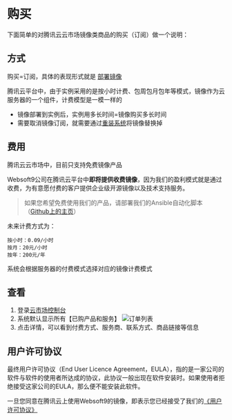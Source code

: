 # 购买

下面简单的对腾讯云云市场镜像类商品的购买（订阅）做一个说明：

## 方式

购买=订阅，具体的表现形式就是 [部署镜像](/zh/stack-deployment.md)

腾讯云平台中，由于实例采用的是按小时计费、包周包月包年等模式，镜像作为云服务器的一个组件，计费模型是一模一样的

* 镜像部署到实例后，实例用多长时间=镜像购买多长时间
* 需要取消镜像订阅，就需要通过[重装系统](/zh/stack-deployment.html#重装系统部署)将镜像替换掉

## 费用

腾讯云云市场中，目前只支持免费镜像产品

Websoft9公司在腾讯云平台中**即将提供收费镜像**，因为我们的盈利模式就是通过收费，为有意愿付费的客户提供企业级开源镜像以及技术支持服务。

> 如果您希望免费使用我们的产品，请部署我们的Ansible自动化脚本（[Github上的主页](https://github.com/websoft9)）

未来计费方式为：

``` text
按小时：0.09/小时
按月：20元/小时
按年：200元/年
```

系统会根据服务器的付费模式选择对应的镜像计费模式

## 查看

1. 登录[云市场控制台](https://console.cloud.tencent.com/servicemarket/services)
2. 系统默认显示所有【已购产品和服务】
   ![订单列表](https://libs.websoft9.com/Websoft9/DocsPicture/zh/qcloud/qcloud-odlists2-websoft9.png)
3. 点击详情，可以看到付费方式、服务商、联系方式、商品链接等信息

## 用户许可协议

最终用户许可协议（End User Licence Agreement，EULA），指的是一家公司的软件与软件的使用者所达成的协议，此协议一般出现在软件安装时。如果使用者拒绝接受这家公司的EULA，那么便不能安装此软件。

一旦您同意在腾讯云上使用Websoft9的镜像，即表示您已经接受了我们的[《用户许可协议》](https://support.websoft9.com/docs/legal/zh/eula)